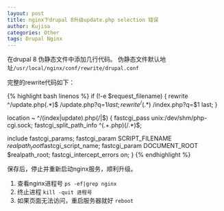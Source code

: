 ```yaml
---
layout: post
title: nginx下drupal 8升级update.php selection 错误
author: Kujisa
categories: Other
tags: Drupal Nginx
---
```


在drupal 8 伪静态文件中添加几行代码。
伪静态文件默认地址`/usr/local/nginx/conf/rewrite/drupal.conf`

完整的rewrite代码如下：

{% highlight bash linenos %}
if (!-e $request_filename) {
  rewrite ^/update.php(.*)$ /update.php?q=$1 last;
  rewrite ^/(.*)$ /index.php?q=$1 last;
}

 
location ~ ^/(index|update)\.php(/|$) {
fastcgi_pass unix:/dev/shm/php-cgi.sock;
fastcgi_split_path_info ^(.+\.php)(/.*)$;
 
include fastcgi_params;
fastcgi_param SCRIPT_FILENAME $realpath_root$fastcgi_script_name;
fastcgi_param DOCUMENT_ROOT $realpath_root;
fastcgi_intercept_errors on;
}
{% endhighlight %}

保存后，停止并重新启动nginx服务，顺利升级。

1. 查看nginx进程号
`ps -ef|grep nginx`
2. 终止进程
`kill -quit 进程号`
3. 如果页面无法访问，重启服务器就好
`reboot`